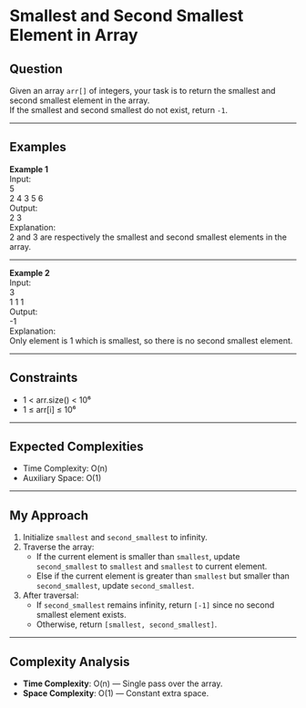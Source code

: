 # Smallest and Second Smallest Element in Array

## Question
Given an array `arr[]` of integers, your task is to return the smallest and second smallest element in the array.  
If the smallest and second smallest do not exist, return `-1`.

---

## Examples

**Example 1**  
Input:  
5  
2 4 3 5 6  
Output:  
2 3  
Explanation:  
2 and 3 are respectively the smallest and second smallest elements in the array.

---

**Example 2**  
Input:  
3  
1 1 1  
Output:  
-1  
Explanation:  
Only element is 1 which is smallest, so there is no second smallest element.

---

## Constraints
- 1 < arr.size() < 10⁶  
- 1 ≤ arr[i] ≤ 10⁶  

---

## Expected Complexities
- Time Complexity: O(n)  
- Auxiliary Space: O(1)  

---

## My Approach
1. Initialize `smallest` and `second_smallest` to infinity.
2. Traverse the array:
   - If the current element is smaller than `smallest`, update `second_smallest` to `smallest` and `smallest` to current element.
   - Else if the current element is greater than `smallest` but smaller than `second_smallest`, update `second_smallest`.
3. After traversal:
   - If `second_smallest` remains infinity, return `[-1]` since no second smallest element exists.
   - Otherwise, return `[smallest, second_smallest]`.

---

## Complexity Analysis
- **Time Complexity**: O(n) — Single pass over the array.
- **Space Complexity**: O(1) — Constant extra space.